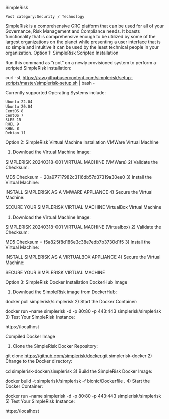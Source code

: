 
SimpleRisk

    Post category:Security / Technology

SimpleRisk is a comprehensive GRC platform that can be used for all of your Governance, Risk Management and Compliance needs. It boasts functionality that is comprehensive enough to be utilized by some of the largest organizations on the planet while presenting a user interface that is so simple and intuitive it can be used by the least technical people in your organization.
Option 1: SimpleRisk Scripted Installation

Run this command as “root” on a newly provisioned system to perform a scripted SimpleRisk installation:

curl -sL https://raw.githubusercontent.com/simplerisk/setup-scripts/master/simplerisk-setup.sh | bash -

Currently supported Operating Systems include:

    Ubuntu 22.04
    Ubuntu 20.04
    CentOS 8
    CentOS 7
    SLES 15
    RHEL 9
    RHEL 8
    Debian 11

Option 2: SimpleRisk Virtual Machine Installation
VMWare Virtual Machine
1) Download the Virtual Machine Image:

SIMPLERISK 20240318-001 VIRTUAL MACHINE (VMWare)
2) Validate the Checksum:

MD5 Checksum = 20a97717982c3116db57d37319a30ee0
3) Install the Virtual Machine:

INSTALL SIMPLERISK AS A VMWARE APPLIANCE
4) Secure the Virtual Machine:

SECURE YOUR SIMPLERISK VIRTUAL MACHINE
VirtualBox Virtual Machine
1) Download the Virtual Machine Image:

SIMPLERISK 20240318-001 VIRTUAL MACHINE (Virtualbox)
2) Validate the Checksum:

MD5 Checksum = f5a825f8d186e3c38e7edb7b3730d1f5
3) Install the Virtual Machine:

INSTALL SIMPLERISK AS A VIRTUALBOX APPLIANCE
4) Secure the Virtual Machine:

SECURE YOUR SIMPLERISK VIRTUAL MACHINE

Option 3: SimpleRisk Docker Installation
DockerHub Image
1) Download the SimpleRisk image from DockerHub:

docker pull simplerisk/simplerisk
2) Start the Docker Container:

docker run –name simplerisk -d -p 80:80 -p 443:443 simplerisk/simplerisk
3) Test Your SimpleRisk Instance:

https://localhost

Compiled Docker Image
1) Clone the SimpleRisk Docker Repository:

git clone https://github.com/simplerisk/docker.git simplerisk-docker
2) Change to the Docker directory:

cd simplerisk-docker/simplerisk
3) Build the SimpleRisk Docker Image:

docker build -t simplerisk/simplerisk -f bionic/Dockerfile .
4) Start the Docker Container:

docker run –name simplerisk -d -p 80:80 -p 443:443 simplerisk/simplerisk
5) Test Your SimpleRisk Instance:

https://localhost

